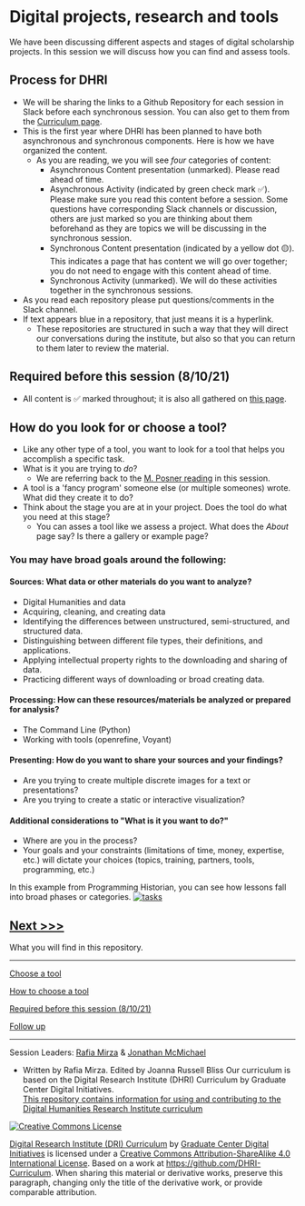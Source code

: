 

# Digital projects, research and tools

We have been discussing different aspects and stages of digital scholarship projects. In this session we will discuss how you can find and assess tools.  

## Process for DHRI
* We will be sharing the links to a Github Repository for each session in Slack before each synchronous session. You can also get to them from the [Curriculum page](https://southernmethodistuniversity.github.io/home/curriculum.html).
* This is the first year where DHRI has been planned to have both asynchronous and synchronous components. Here is how we have organized the content.  
   * As you are reading, we you will see *four* categories of content:
      * Asynchronous Content presentation (unmarked). Please read ahead of time.
      * Asynchronous Activity (indicated by green check mark :white_check_mark:). Please make sure you read this content before a session. Some questions have corresponding Slack channels or discussion, others are just marked so you are thinking about them beforehand as they are topics we will be discussing in the synchronous session.  
      * Synchronous Content presentation (indicated by a yellow dot :yellow_circle:). This indicates a page that has content we will go over together; you do not need to engage with this content ahead of time. 
      * Synchronous Activity (unmarked). We will do these activities together in the synchronous sessions.
* As you read each repository please put questions/comments in the Slack channel. 
* If text appears blue in a repository, that just means it is a hyperlink.
    * These repositories are structured in such a way that they will direct our conversations during the institute, but also so that you can return to them later to review the material. 

## Required before this session (8/10/21)
* All content is :white_check_mark: marked throughout; it is also all gathered on [this page](sections/async.md). 

## How do you look for or choose a tool?
* Like any other type of a tool, you want to look for a tool that helps you accomplish a specific task. 
* What is it you are trying to *do*?
    * We are referring back to the [M. Posner reading](https://github.com/SouthernMethodistUniversity/intro/blob/master/sections/async.md#white_check_mark-read-the-following-post-and-watch-the-video-before-this-session) in this session.
* A tool is a 'fancy program' someone else (or multiple someones) wrote. What did they create it to do? 
* Think about the stage you are at in your project. Does the tool do what you need at this stage? 
    * You can asses a tool like we assess a project. What does the *About* page say? Is there a gallery or example page? 

### You may have broad goals around the following: 

#### Sources: What data or other materials do you want to analyze?
* Digital Humanities and data
* Acquiring, cleaning, and creating data
* Identifying the differences between unstructured, semi-structured, and structured data.
* Distinguishing between different file types, their definitions, and applications.
* Applying intellectual property rights to the downloading and sharing of data.
* Practicing different ways of downloading or broad creating data.

#### Processing: How can these resources/materials be analyzed or prepared for analysis?
* The Command Line (Python)
* Working with tools (openrefine, Voyant)

#### Presenting: How do you want to share your sources and your findings?
* Are you trying to create multiple discrete images for a text or presentations? 
* Are you trying to create a static or interactive visualization? 

#### Additional considerations to "What is it you want to do?"
* Where are you in the process? 
* Your goals and your constraints (limitations of time, money, expertise, etc.) will dictate your choices (topics, training, partners, tools, programming, etc.)

In this example from Programming Historian, you can see how lessons fall into broad phases or categories. 
[![tasks](https://github.com/SouthernMethodistUniversity/tools/blob/master/images/phlessons.PNG)](https://programminghistorian.org/posts/full-text-search)



[Next >>>](sections/why.md)  
----

What you will find in this repository.

-----

[Choose a tool](sections/why.md)  

[How to choose a tool](sections/how.md)

[Required before this session (8/10/21)](sections/async.md)

[Follow up](sections/continue.md)



-----


Session Leaders:  [Rafia Mirza](http://guides.smu.edu/prf.php?account_id=142826/) & [Jonathan McMichael](http://guides.smu.edu/prf.php?account_id=104877)
* Written by Rafia Mirza. Edited by Joanna Russell Bliss
Our curriculum is based on the Digital Research Institute (DHRI) Curriculum by Graduate Center Digital Initiatives.   
[This repository contains information for using and contributing to the Digital Humanities Research Institute curriculum](https://github.com/DHRI-Curriculum/guide) 

[![Creative Commons License](https://i.creativecommons.org/l/by-sa/4.0/88x31.png)](http://creativecommons.org/licenses/by-sa/4.0/)

[Digital Research Institute (DRI) Curriculum](http://purl.org/dc/terms/) by [Graduate Center Digital Initiatives](https://gcdi.commons.gc.cuny.edu/) is licensed under a [Creative Commons Attribution-ShareAlike 4.0 International License](http://creativecommons.org/licenses/by-sa/4.0/). Based on a work at <https://github.com/DHRI-Curriculum>. When sharing this material or derivative works, preserve this paragraph, changing only the title of the derivative work, or provide comparable attribution.


